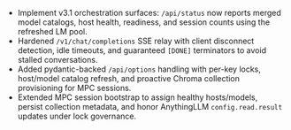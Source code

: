 - Implement v3.1 orchestration surfaces: `/api/status` now reports merged model catalogs, host health, readiness, and session counts using the refreshed LM pool.
- Hardened `/v1/chat/completions` SSE relay with client disconnect detection, idle timeouts, and guaranteed `[DONE]` terminators to avoid stalled conversations.
- Added pydantic-backed `/api/options` handling with per-key locks, host/model catalog refresh, and proactive Chroma collection provisioning for MPC sessions.
- Extended MPC session bootstrap to assign healthy hosts/models, persist collection metadata, and honor AnythingLLM `config.read.result` updates under lock governance.
